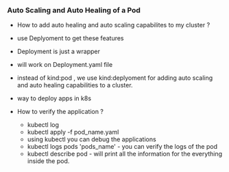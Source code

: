 ### Auto Scaling and Auto Healing of a Pod

- How to add auto healing and auto scaling capabilites to my cluster ?

- use Deplyoment to get these features 
- Deployment is just a wrapper 
- will work on Deployment.yaml file 
- instead of kind:pod , we use kind:deplyoment for adding auto scaling and auto healing capabilities to a cluster.
- way to deploy apps in k8s
- How to verify the application ? 

    - kubectl log
    - kubectl apply -f pod_name.yaml
    - using kubectl you can debug the applications
    - kubectl logs pods 'pods_name' - you can verify the logs of the pod
    - kubectl describe pod - will print all the information for the everything inside the pod.
